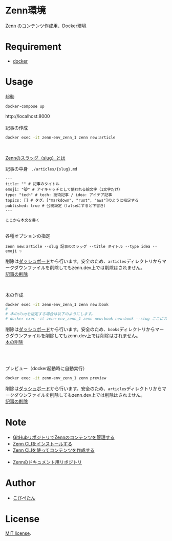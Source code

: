 # Zenn環境
[Zenn](https://zenn.dev/) のコンテンツ作成用、Docker環境

# Requirement
* [docker](https://www.docker.com/)

# Usage

起動
```bash
docker-compose up
```
http://localhost:8000
<br><br>
記事の作成
```bash
docker exec -it zenn-env_zenn_1 zenn new:article
```
<br>

[Zennのスラッグ（slug）とは](https://zenn.dev/zenn/articles/what-is-slug)<br>

記事の中身 ``` ./articles/{slug}.md```
```
---
title: "" # 記事のタイトル
emoji: "😸" # アイキャッチとして使われる絵文字（1文字だけ）
type: "tech" # tech: 技術記事 / idea: アイデア記事
topics: [] # タグ。["markdown", "rust", "aws"]のように指定する
published: true # 公開設定（falseにすると下書き）
---

ここから本文を書く
```

<br>
各種オプションの指定

```
zenn new:article --slug 記事のスラッグ --title タイトル --type idea --emoji ✨ 
```

削除は[ダッシュボード](https://zenn.dev/dashboard)から行います。安全のため、``` articles ```ディレクトリからマークダウンファイルを削除してもzenn.dev上では削除はされません。<br>
[記事の削除](https://zenn.dev/zenn/articles/zenn-cli-guide#%E8%A8%98%E4%BA%8B%E3%81%AE%E5%89%8A%E9%99%A4)

<br>

本の作成
```bash
docker exec -it zenn-env_zenn_1 zenn new:book
# 
# 本のslugを指定する場合は以下のようにします。
# docker exec -it zenn-env_zenn_1 zenn new:book new:book --slug ここにスラッグ
```
削除は[ダッシュボード](https://zenn.dev/dashboard)から行います。安全のため、``` books ```ディレクトリからマークダウンファイルを削除してもzenn.dev上では削除はされません。<br>
[本の削除](https://zenn.dev/zenn/articles/zenn-cli-guide#%E6%9C%AC%E3%81%AE%E5%89%8A%E9%99%A4)

<br>
<br>

プレビュー（docker起動時に自動実行）
```bash
docker exec -it zenn-env_zenn_1 zenn preview
```

削除は[ダッシュボード](https://zenn.dev/dashboard)から行います。安全のため、``` articles ```ディレクトリからマークダウンファイルを削除してもzenn.dev上では削除はされません。<br>
[記事の削除](https://zenn.dev/zenn/articles/zenn-cli-guide#%E8%A8%98%E4%BA%8B%E3%81%AE%E5%89%8A%E9%99%A4)

# Note
* [GitHubリポジトリでZennのコンテンツを管理する](https://zenn.dev/zenn/articles/connect-to-github)
* [Zenn CLIをインストールする](https://zenn.dev/zenn/articles/install-zenn-cli)
* [Zenn CLIを使ってコンテンツを作成する](https://zenn.dev/zenn/articles/zenn-cli-guide)
<br><br>
* [Zennのドキュメント用リポジトリ](https://github.com/zenn-dev/zenn-docs)


# Author
* [こぴぺたん](https://twitter.com/c_a_p_engineer)

# License
[MIT license](https://en.wikipedia.org/wiki/MIT_License).
